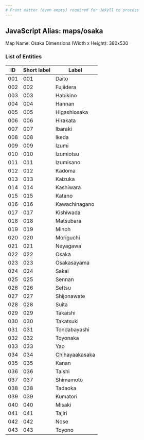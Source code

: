 ```yaml
---
# Front matter (even empty) required for Jekyll to process
---
```


## JavaScript Alias: maps/osaka

Map Name: Osaka
Dimensions (Width x Height): 380x530





### List of Entities

ID | Short label | Label
---|---|---|
001|001|Daito
002|002|Fujiidera
003|003|Habikino
004|004|Hannan
005|005|Higashiosaka
006|006|Hirakata
007|007|Ibaraki
008|008|Ikeda
009|009|Izumi
010|010|Izumiotsu
011|011|Izumisano
012|012|Kadoma
013|013|Kaizuka
014|014|Kashiwara
015|015|Katano
016|016|Kawachinagano
017|017|Kishiwada
018|018|Matsubara
019|019|Minoh
020|020|Moriguchi
021|021|Neyagawa
022|022|Osaka
023|023|Osakasayama
024|024|Sakai
025|025|Sennan
026|026|Settsu
027|027|Shijonawate
028|028|Suita
029|029|Takaishi
030|030|Takatsuki
031|031|Tondabayashi
032|032|Toyonaka
033|033|Yao
034|034|Chihayaakasaka
035|035|Kanan
036|036|Taishi
037|037|Shimamoto
038|038|Tadaoka
039|039|Kumatori
040|040|Misaki
041|041|Tajiri
042|042|Nose
043|043|Toyono